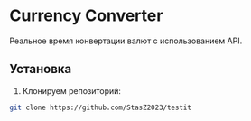 # Currency Converter

Реальное время конвертации валют с использованием API.

## Установка

1. Клонируем репозиторий:
```bash
git clone https://github.com/StasZ2023/testit
